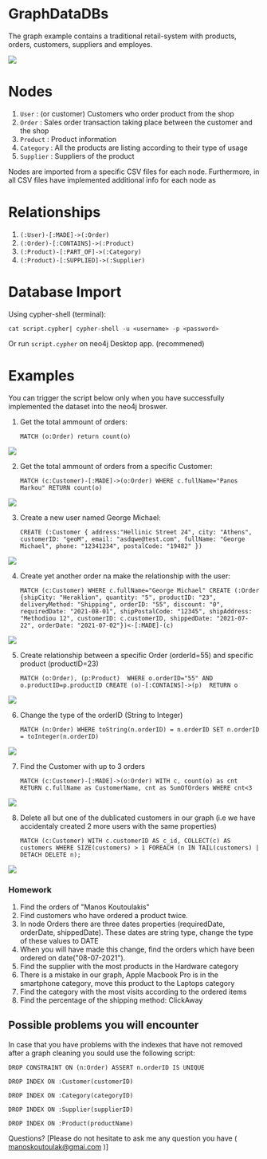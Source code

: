 # GraphDataDBs 


The graph example contains a traditional retail-system with products, orders, customers, suppliers and employes.

<img src="img/graph_ex.png">


# Nodes 

1. `User` : (or customer) Customers who order product from the shop
2. `Order` : Sales order transaction taking place between the customer and the shop
3. `Product` : Product information
4. `Category` : All the products are listing according to their type of usage
5. `Supplier` : Suppliers of the product

Nodes are imported from a specific CSV files for each node. Furthermore, in all CSV files have implemented additional info for each node as 

# Relationships

1. `(:User)-[:MADE]->(:Order)`
2. `(:Order)-[:CONTAINS]->(:Product)`
3. `(:Product)-[:PART_OF]->(:Category)`
4. `(:Product)-[:SUPPLIED]->(:Supplier)`


# Database Import

Using cypher-shell (terminal):

`cat script.cypher| cypher-shell -u <username> -p <password>`

Or run `script.cypher` on neo4j Desktop app. (recommened)


# Examples

You can trigger the script below only when you have successfully implemented the dataset into the neo4j broswer.

1. Get the total ammount of orders:

	`MATCH (o:Order) return count(o)`

<img src="img/1_out.png">

2. Get the total ammount of orders from a specific Customer:

	`MATCH (c:Customer)-[:MADE]->(o:Order) WHERE c.fullName="Panos Markou" RETURN count(o)`

<img src="img/2_out.png">

3. Create a new user named George Michael:

	`CREATE (:Customer {
    address:"Hellinic Street 24",
    city: "Athens",
    customerID: "geoM",
    email: "asdqwe@test.com",
    fullName: "George Michael",
    phone: "12341234",
    postalCode: "19482" })`

<img src="img/3_out.png">

4. Create yet another order na make the relationship with the user:

	`MATCH (c:Customer)
	WHERE c.fullName="George Michael"
	CREATE (:Order {shipCity: "Heraklion",
	quantity: "5",
	productID: "23",
	deliveryMethod: "Shipping",
	orderID: "55",
	discount: "0",
	requiredDate: "2021-08-01",
	shipPostalCode: "12345",
	shipAddress: "Methodiou 12",
	customerID: c.customerID,
	shippedDate: "2021-07-22",
	orderDate: "2021-07-02"})<-[:MADE]-(c)`
<img src="img/4_out.png">

5. Create relationship between a specific Order (orderId=55) and specific product (productID=23)

	`MATCH (o:Order), (p:Product) 
	WHERE o.orderID="55" AND o.productID=p.productID
		CREATE (o)-[:CONTAINS]->(p) 
	RETURN o`
<img src="img/5_out.png">

6. Change the type of the orderID (String to Integer)

	`MATCH (n:Order)
	WHERE toString(n.orderID) = n.orderID
	SET n.orderID = toInteger(n.orderID)`

<img src="img/6_out.png">

7. Find the Customer with up to 3 orders
	
	`MATCH (c:Customer)-[:MADE]->(o:Order)
	WITH c, count(o) as cnt
	RETURN c.fullName as CustomerName, cnt as SumOfOrders
	WHERE cnt<3
	`

<img src="img/7_out.png">

8. Delete all but one of the dublicated customers in our graph (i.e we have accidentaly created 2 more users with the same properties)
	
	`MATCH (c:Customer)
WITH c.customerID AS c_id, COLLECT(c) AS customers
WHERE SIZE(customers) > 1
FOREACH (n IN TAIL(customers) | DETACH DELETE n);`

<img src="img/8_out.png">

### Homework

1. Find the orders of "Manos Koutoulakis"
2. Find customers who have ordered a product twice.
3. In node Orders there are three dates properties (requiredDate, orderDate, shippedDate). These dates are string type, change the type of these values to DATE
4. When you will have made this change, find the orders which have been ordered on date("08-07-2021").
5. Find the supplier with the most products in the Hardware category 
6. There is a mistake in our graph, Apple Macbook Pro is in the smartphone category, move this product to the Laptops category
7. Find the category with the most visits according to the ordered items 
8. Find the percentage of the shipping method: ClickAway

## Possible problems you will encounter

In case that you have problems with the indexes that have not removed after a graph cleaning you sould use the following script:

`DROP CONSTRAINT
ON (n:Order)
ASSERT n.orderID IS UNIQUE`

`DROP INDEX ON :Customer(customerID)`

`DROP INDEX ON :Category(categoryID)`

`DROP INDEX ON :Supplier(supplierID)`

`DROP INDEX ON :Product(productName)` 

Questions? [Please do not hesitate to ask me any question you have ( manoskoutoulak@gmai.com )]






 
